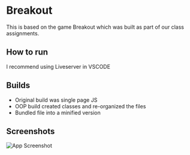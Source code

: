 # Breakout

This is based on the game Breakout which was built as part of our class assignments.

## How to run

I recommend using Liveserver in VSCODE

## Builds
- Original build was single page JS
- OOP build created classes and re-organized the files
- Bundled file into a minified version




## Screenshots

![App Screenshot](https://imgur.com/pYUcRqY)
